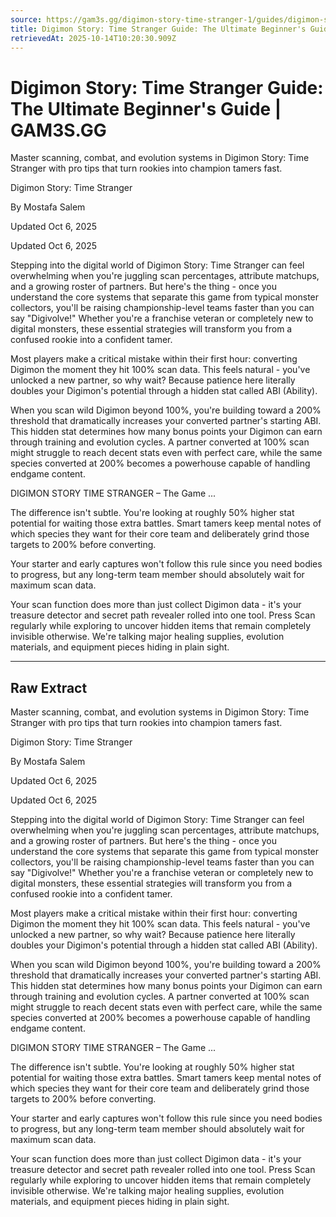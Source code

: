 ```yaml
---
source: https://gam3s.gg/digimon-story-time-stranger-1/guides/digimon-story-time-stranger-ultimate-beginners-guide/
title: Digimon Story: Time Stranger Guide: The Ultimate Beginner's Guide | GAM3S.GG
retrievedAt: 2025-10-14T10:20:30.909Z
---
```


# Digimon Story: Time Stranger Guide: The Ultimate Beginner's Guide | GAM3S.GG

Master scanning, combat, and evolution systems in Digimon Story: Time Stranger with pro tips that turn rookies into champion tamers fast.

Digimon Story: Time Stranger

By Mostafa Salem

Updated Oct 6, 2025

Updated Oct 6, 2025

Stepping into the digital world of Digimon Story: Time Stranger can feel overwhelming when you're juggling scan percentages, attribute matchups, and a growing roster of partners. But here's the thing - once you understand the core systems that separate this game from typical monster collectors, you'll be raising championship-level teams faster than you can say "Digivolve!" Whether you're a franchise veteran or completely new to digital monsters, these essential strategies will transform you from a confused rookie into a confident tamer.

Most players make a critical mistake within their first hour: converting Digimon the moment they hit 100% scan data. This feels natural - you've unlocked a new partner, so why wait? Because patience here literally doubles your Digimon's potential through a hidden stat called ABI (Ability).

When you scan wild Digimon beyond 100%, you're building toward a 200% threshold that dramatically increases your converted partner's starting ABI. This hidden stat determines how many bonus points your Digimon can earn through training and evolution cycles. A partner converted at 100% scan might struggle to reach decent stats even with perfect care, while the same species converted at 200% becomes a powerhouse capable of handling endgame content.

DIGIMON STORY TIME STRANGER – The Game ...

The difference isn't subtle. You're looking at roughly 50% higher stat potential for waiting those extra battles. Smart tamers keep mental notes of which species they want for their core team and deliberately grind those targets to 200% before converting.

Your starter and early captures won't follow this rule since you need bodies to progress, but any long-term team member should absolutely wait for maximum scan data.

Your scan function does more than just collect Digimon data - it's your treasure detector and secret path revealer rolled into one tool. Press Scan regularly while exploring to uncover hidden items that remain completely invisible otherwise. We're talking major healing supplies, evolution materials, and equipment pieces hiding in plain sight.

---

## Raw Extract

Master scanning, combat, and evolution systems in Digimon Story: Time Stranger with pro tips that turn rookies into champion tamers fast.

Digimon Story: Time Stranger

By Mostafa Salem

Updated Oct 6, 2025

Updated Oct 6, 2025

Stepping into the digital world of Digimon Story: Time Stranger can feel overwhelming when you're juggling scan percentages, attribute matchups, and a growing roster of partners. But here's the thing - once you understand the core systems that separate this game from typical monster collectors, you'll be raising championship-level teams faster than you can say "Digivolve!" Whether you're a franchise veteran or completely new to digital monsters, these essential strategies will transform you from a confused rookie into a confident tamer.

Most players make a critical mistake within their first hour: converting Digimon the moment they hit 100% scan data. This feels natural - you've unlocked a new partner, so why wait? Because patience here literally doubles your Digimon's potential through a hidden stat called ABI (Ability).

When you scan wild Digimon beyond 100%, you're building toward a 200% threshold that dramatically increases your converted partner's starting ABI. This hidden stat determines how many bonus points your Digimon can earn through training and evolution cycles. A partner converted at 100% scan might struggle to reach decent stats even with perfect care, while the same species converted at 200% becomes a powerhouse capable of handling endgame content.

DIGIMON STORY TIME STRANGER – The Game ...

The difference isn't subtle. You're looking at roughly 50% higher stat potential for waiting those extra battles. Smart tamers keep mental notes of which species they want for their core team and deliberately grind those targets to 200% before converting.

Your starter and early captures won't follow this rule since you need bodies to progress, but any long-term team member should absolutely wait for maximum scan data.

Your scan function does more than just collect Digimon data - it's your treasure detector and secret path revealer rolled into one tool. Press Scan regularly while exploring to uncover hidden items that remain completely invisible otherwise. We're talking major healing supplies, evolution materials, and equipment pieces hiding in plain sight.

